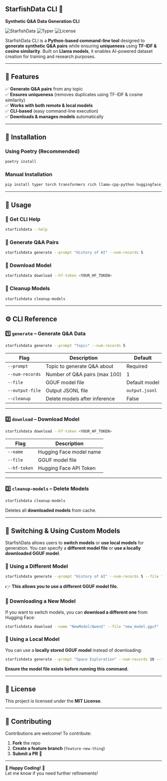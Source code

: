 ## StarfishData CLI 🚀  


**Synthetic Q&A Data Generation CLI**  

![StarfishData](https://img.shields.io/badge/Python-3.8+-blue.svg) ![Typer](https://img.shields.io/badge/CLI-Typer-blue) ![License](https://img.shields.io/badge/License-MIT-green)

StarfishData CLI is a **Python-based command-line tool** designed to **generate synthetic Q&A pairs** while ensuring **uniqueness** using **TF-IDF & cosine similarity**. Built on **Llama models**, it enables AI-powered dataset creation for training and research purposes.

---

## **📌 Features**
✅ **Generate Q&A pairs** from any topic  
✅ **Ensures uniqueness** (removes duplicates using TF-IDF & cosine similarity)  
✅ **Works with both remote & local models**  
✅ **CLI-based** (easy command-line execution)  
✅ **Downloads & manages models** automatically  

---

## **🚀 Installation**

### **Using Poetry (Recommended)**
```bash
poetry install
```

### **Manual Installation**
```bash
pip install typer torch transformers rich llama-cpp-python huggingface_hub scikit-learn
```

---

## **📖 Usage**

### **🔹 Get CLI Help**
```bash
starfishdata --help
```

### **🔹 Generate Q&A Pairs**
```bash
starfishdata generate --prompt "History of AI" --num-records 5
```

### **🔹 Download Model**
```bash
starfishdata download --hf-token <YOUR_HF_TOKEN>
```

### **🔹 Cleanup Models**
```bash
starfishdata cleanup-models
```

---

## **⚙️ CLI Reference**
### **1️⃣ `generate` – Generate Q&A Data**
```bash
starfishdata generate --prompt "Topic" --num-records 5
```
| Flag | Description | Default |
|------|------------|---------|
| `--prompt` | Topic to generate Q&A about | Required |
| `--num-records` | Number of Q&A pairs (max 100) | 1 |
| `--file` | GGUF model file | Default model |
| `--output-file` | Output JSONL file | `output.jsonl` |
| `--cleanup` | Delete models after inference | False |

---

### **2️⃣ `download` – Download Model**
```bash
starfishdata download --hf-token <YOUR_HF_TOKEN>
```
| Flag | Description | 
|------|------------|
| `--name` | Hugging Face model name |
| `--file` | GGUF model file |
| `--hf-token` | Hugging Face API Token |

---

### **3️⃣ `cleanup-models` – Delete Models**
```bash
starfishdata cleanup-models
```
Deletes all **downloaded models** from cache.

---

## **🔄 Switching & Using Custom Models**
StarfishData allows users to **switch models** or **use local models** for generation. You can specify a **different model file** or **use a locally downloaded GGUF model**.

### **📌 Using a Different Model**
```bash
starfishdata generate --prompt "History of AI" --num-records 5 --file "custom_model.gguf"
```
👉 **This allows you to use a different GGUF model file.**

### **📌 Downloading a New Model**
If you want to switch models, you can **download a different one** from Hugging Face:
```bash
starfishdata download --name "NewModel/Qwen2" --file "new_model.gguf" --hf-token <YOUR_HF_TOKEN>
```

### **📌 Using a Local Model**
You can use a **locally stored GGUF model** instead of downloading:
```bash
starfishdata generate --prompt "Space Exploration" --num-records 10 --file "/path/to/local_model.gguf"
```
**Ensure the model file exists before running this command.**

---

## **📄 License**
This project is licensed under the **MIT License**.

---

## **🌟 Contributing**
Contributions are welcome! To contribute:  
1. **Fork** the repo  
2. **Create a feature branch** (`feature-new-thing`)  
3. **Submit a PR** 🚀  

---

🎉 **Happy Coding!** 🚀  
Let me know if you need further refinements!
